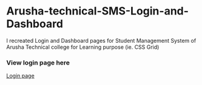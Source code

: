 # Arusha-technical-SMS-Login-and-Dashboard
I recreated Login and Dashboard pages for Student Management System of Arusha Technical college for Learning purpose (ie. CSS Grid)

### View login page here
[Login page](https://f4r105.github.io/Arusha-technical-SMS-Login-and-Dashboard/home.html)
